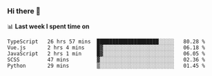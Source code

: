 ### Hi there 👋

<!--
**DBvc/DBvc** is a ✨ _special_ ✨ repository because its `README.md` (this file) appears on your GitHub profile.

Here are some ideas to get you started:

- 🔭 I’m currently working on ...
- 🌱 I’m currently learning ...
- 👯 I’m looking to collaborate on ...
- 🤔 I’m looking for help with ...
- 💬 Ask me about ...
- 📫 How to reach me: ...
- 😄 Pronouns: ...
- ⚡ Fun fact: ...
-->

📊 **Last week I spent time on**
<!--START_SECTION:waka-->
```text
TypeScript   26 hrs 57 mins  ████████████████████░░░░░   80.28 % 
Vue.js       2 hrs 4 mins    █▓░░░░░░░░░░░░░░░░░░░░░░░   06.18 % 
JavaScript   2 hrs 1 min     █▓░░░░░░░░░░░░░░░░░░░░░░░   06.05 % 
SCSS         47 mins         ▓░░░░░░░░░░░░░░░░░░░░░░░░   02.36 % 
Python       29 mins         ▒░░░░░░░░░░░░░░░░░░░░░░░░   01.45 % 
```
<!--END_SECTION:waka-->
